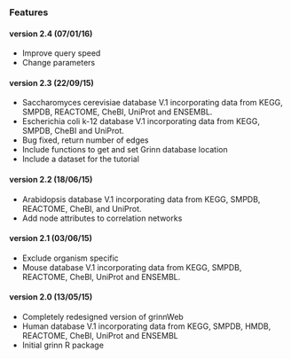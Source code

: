### Features
#### version 2.4 (07/01/16)
* Improve query speed
* Change parameters

#### version 2.3 (22/09/15)
* Saccharomyces cerevisiae database V.1 incorporating data from KEGG, SMPDB, REACTOME, CheBI, UniProt and ENSEMBL.
* Escherichia coli k-12 database V.1 incorporating data from KEGG, SMPDB, CheBI and UniProt.
* Bug fixed, return number of edges
* Include functions to get and set Grinn database location
* Include a dataset for the tutorial

#### version 2.2 (18/06/15)
* Arabidopsis database V.1 incorporating data from KEGG, SMPDB, REACTOME, CheBI, and UniProt.
* Add node attributes to correlation networks

#### version 2.1 (03/06/15)
* Exclude organism specific
* Mouse database V.1 incorporating data from KEGG, SMPDB, REACTOME, CheBI, UniProt and ENSEMBL.

#### version 2.0 (13/05/15)
* Completely redesigned version of grinnWeb
* Human database V.1 incorporating data from KEGG, SMPDB, HMDB, REACTOME, CheBI, UniProt and ENSEMBL
* Initial grinn R package